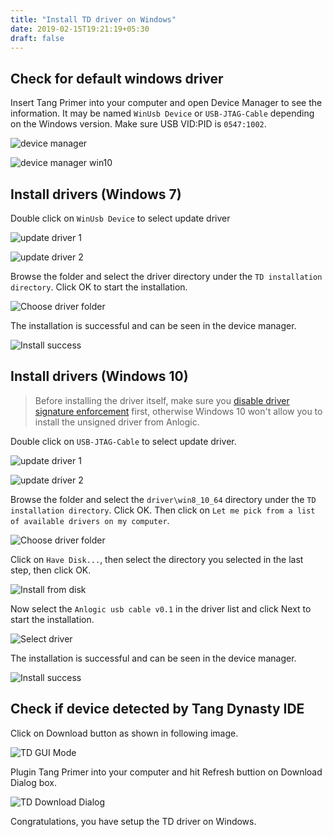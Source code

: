 ```yaml
---
title: "Install TD driver on Windows"
date: 2019-02-15T19:21:19+05:30
draft: false
---
```


## Check for default windows driver

Insert Tang Primer into your computer and open Device Manager to see the information. It may be named `WinUsb Device` or `USB-JTAG-Cable` depending on the Windows version. Make sure USB VID:PID is `0547:1002`.

![device manager](/getting-started/installing-USB-Driver/windows/images/no_driver.png "Check for default windows driver.")

![device manager win10](/getting-started/installing-USB-Driver/windows/images/no_driver_win10.png "Check for default windows 10 driver.")

## Install drivers (Windows 7)

Double click on `WinUsb Device` to select update driver

![update driver 1](/getting-started/installing-USB-Driver/windows/images/update_driver1.png "Update driver step 1")

![update driver 2](/getting-started/installing-USB-Driver/windows/images/update_driver2.png "Update driver step 2")

Browse the folder and select the driver directory under the `TD installation directory`. Click OK to start the installation.

![Choose driver folder](/getting-started/installing-USB-Driver/windows/images/choosefolder.png "Choose driver folder")

The installation is successful and can be seen in the device manager.

![Install success](/getting-started/installing-USB-Driver/windows/images/installsuccess.png "Install success")

## Install drivers (Windows 10)

> Before installing the driver itself, make sure you [disable driver signature enforcement](https://social.technet.microsoft.com/wiki/contents/articles/51875.windows-10-how-to-install-drivers-which-are-not-digitally-signed.aspx) first, otherwise Windows 10 won't allow you to install the unsigned driver from Anlogic.

Double click on `USB-JTAG-Cable` to select update driver.

![update driver 1](/getting-started/installing-USB-Driver/windows/images/update_driver1_win10.png "Update driver step 1")

![update driver 2](/getting-started/installing-USB-Driver/windows/images/update_driver2_win10.png "Update driver step 2")

Browse the folder and select the `driver\win8_10_64` directory under the `TD installation directory`. Click OK. Then click on `Let me pick from a list of available drivers on my computer`.

![Choose driver folder](/getting-started/installing-USB-Driver/windows/images/choosefolder_win10.png "Choose driver folder")

Click on `Have Disk...`, then select the directory you selected in the last step, then click OK.

![Install from disk](/getting-started/installing-USB-Driver/windows/images/install_from_disk_win10.png "Install from disk")

Now select the `Anlogic usb cable v0.1` in the driver list and click Next to start the installation.

![Select driver](/getting-started/installing-USB-Driver/windows/images/select_driver_win10.png "Select driver")

The installation is successful and can be seen in the device manager.

![Install success](/getting-started/installing-USB-Driver/windows/images/installsuccess.png "Install success")

## Check if device detected by Tang Dynasty IDE

Click on Download button as shown in following image.

![TD GUI Mode](/getting-started/installing-USB-Driver/linux/images/87078310026779781.jpg "Tang Dynasty SDK in GUI Mode.")

Plugin Tang Primer into your computer and hit Refresh buttion on Download Dialog box.

![TD Download Dialog](/getting-started/installing-USB-Driver/linux/images/1823555291194601.jpg "Bitstream Download Dialog")

Congratulations, you have setup the TD driver on Windows.
